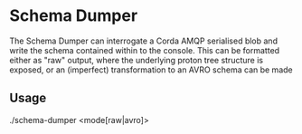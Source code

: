 # Schema Dumper

The Schema Dumper can interrogate a Corda AMQP serialised blob and write the schema contained within to the
console. This can be formatted either as "raw" output, where the underlying proton tree structure
is exposed, or an (imperfect) transformation to an AVRO schema can be made

## Usage

./schema-dumper <file> <mode[raw|avro]>

